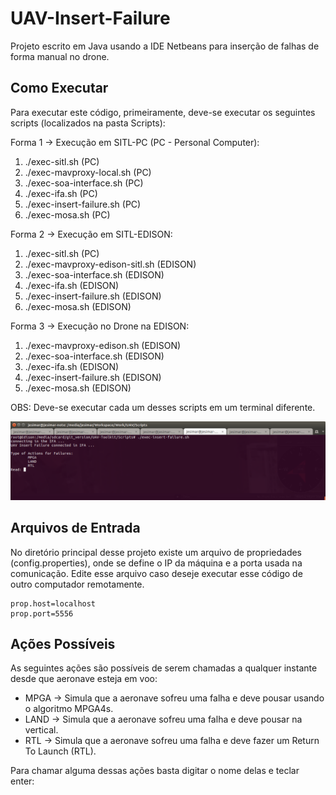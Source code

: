 # UAV-Insert-Failure

Projeto escrito em Java usando a IDE Netbeans para inserção de falhas de forma manual no drone.

## Como Executar

Para executar este código, primeiramente, deve-se executar os seguintes scripts (localizados na pasta Scripts):

Forma 1 -> Execução em SITL-PC (PC - Personal Computer):

1. ./exec-sitl.sh                  (PC)
2. ./exec-mavproxy-local.sh        (PC)
3. ./exec-soa-interface.sh         (PC)
4. ./exec-ifa.sh                   (PC)
5. ./exec-insert-failure.sh        (PC)
6. ./exec-mosa.sh                  (PC)

Forma 2 -> Execução em SITL-EDISON:

1. ./exec-sitl.sh                  (PC)
2. ./exec-mavproxy-edison-sitl.sh  (EDISON)
3. ./exec-soa-interface.sh         (EDISON)
4. ./exec-ifa.sh                   (EDISON)
5. ./exec-insert-failure.sh        (EDISON)
6. ./exec-mosa.sh                  (EDISON)

Forma 3 -> Execução no Drone na EDISON:

1. ./exec-mavproxy-edison.sh       (EDISON)
2. ./exec-soa-interface.sh         (EDISON)
3. ./exec-ifa.sh                   (EDISON)
4. ./exec-insert-failure.sh        (EDISON)
5. ./exec-mosa.sh                  (EDISON)

OBS: Deve-se executar cada um desses scripts em um terminal diferente.

![](../Figures/exec-insert-failure.png)

## Arquivos de Entrada

No diretório principal desse projeto existe um arquivo de propriedades (config.properties), onde se define o IP da máquina e a porta usada na comunicação.
Edite esse arquivo caso deseje executar esse código de outro computador remotamente.

```
prop.host=localhost
prop.port=5556
```

## Ações Possíveis

As seguintes ações são possíveis de serem chamadas a qualquer instante desde que aeronave esteja em voo:

* MPGA -> Simula que a aeronave sofreu uma falha e deve pousar usando o algoritmo MPGA4s.
* LAND -> Simula que a aeronave sofreu uma falha e deve pousar na vertical.
* RTL -> Simula que a aeronave sofreu uma falha e deve fazer um Return To Launch (RTL).

Para chamar alguma dessas ações basta digitar o nome delas e teclar enter:
